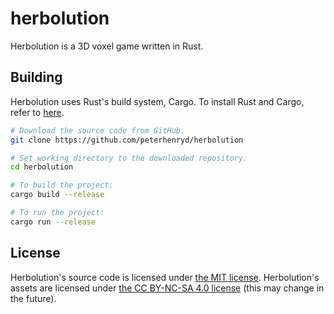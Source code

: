 # herbolution

Herbolution is a 3D voxel game written in Rust.

## Building

Herbolution uses Rust's build system, Cargo. To install Rust and Cargo, refer to [here](https://rustup.rs).

```bash
# Download the source code from GitHub.
git clone https://github.com/peterhenryd/herbolution

# Set working directory to the downloaded repository.
cd herbolution

# To build the project:
cargo build --release

# To run the project:
cargo run --release
```

## License

Herbolution's source code is licensed under [the MIT license](LICENSE). Herbolution's assets are licensed under
[the CC BY-NC-SA 4.0 license](assets/LICENSE) (this may change in the future).

